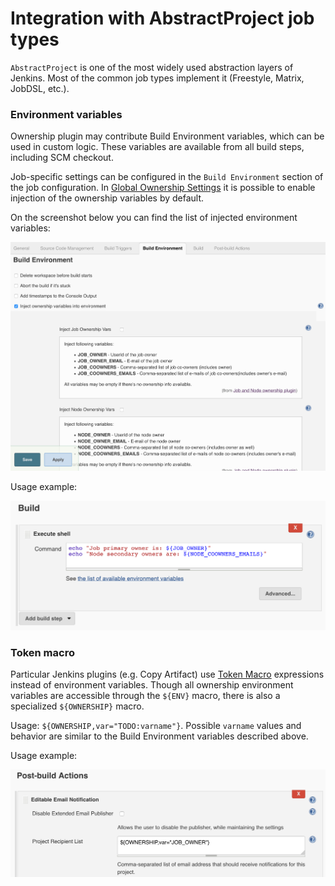 Integration with AbstractProject job types
===

`AbstractProject` is one of the most widely used abstraction layers of Jenkins.
Most of the common job types implement it (Freestyle, Matrix, JobDSL, etc.).

### Environment variables

Ownership plugin may contribute Build Environment variables,
which can be used in custom logic. 
These variables are available from all build steps, including SCM checkout.

Job-specific settings can be configured in the `Build Environment` section of the job configuration.
In [Global Ownership Settings](Configuration.md) it is possible to enable injection of the ownership variables by default.

On the screenshot below you can find the list of injected environment variables:

![Ownership Build Wrapper](images/abstractProject/buildWrapper.png)

Usage example:

![Example. Build Step](images/abstractProject/example_buildStep.png)

### Token macro

Particular Jenkins plugins (e.g. Copy Artifact) use [Token Macro](https://plugins.jenkins.io/token-macro) expressions instead of environment variables.
Though all ownership environment variables are accessible through the `${ENV}` macro, there is also a specialized `${OWNERSHIP}` macro.

Usage: `${OWNERSHIP,var="TODO:varname"}`. 
Possible `varname` values and behavior are similar to the Build Environment variables described above.

Usage example:

![Example. Build Step](images/abstractProject/example_tokenMacro.png)

